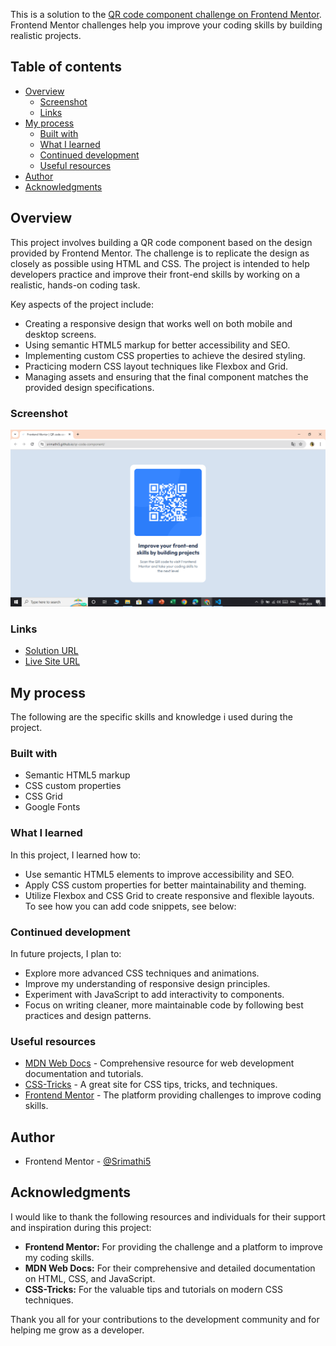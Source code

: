 <!-- # Frontend Mentor - QR code component solution -->

This is a solution to the [QR code component challenge on Frontend Mentor](https://www.frontendmentor.io/challenges/qr-code-component-iux_sIO_H). Frontend Mentor challenges help you improve your coding skills by building realistic projects. 

## Table of contents

- [Overview](#overview)
  - [Screenshot](#screenshot)
  - [Links](#links)
- [My process](#my-process)
  - [Built with](#built-with)
  - [What I learned](#what-i-learned)
  - [Continued development](#continued-development)
  - [Useful resources](#useful-resources)
- [Author](#author)
- [Acknowledgments](#acknowledgments)

## Overview
This project involves building a QR code component based on the design provided by Frontend Mentor. The challenge is to replicate the design as closely as possible using HTML and CSS. The project is intended to help developers practice and improve their front-end skills by working on a realistic, hands-on coding task.

Key aspects of the project include:
- Creating a responsive design that works well on both mobile and desktop screens.
- Using semantic HTML5 markup for better accessibility and SEO.
- Implementing custom CSS properties to achieve the desired styling.
- Practicing modern CSS layout techniques like Flexbox and Grid.
- Managing assets and ensuring that the final component matches the provided design specifications.


### Screenshot

![](./screenshot.png)


### Links

- [Solution URL](https://github.com/Srimathi5/qr-code-component)
- [Live Site URL](https://srimathi5.github.io/qr-code-component/)

## My process
The following are the specific skills and knowledge i used during the project.

### Built with

- Semantic HTML5 markup
- CSS custom properties
- CSS Grid
- Google Fonts

### What I learned
In this project, I learned how to:
- Use semantic HTML5 elements to improve accessibility and SEO.
- Apply CSS custom properties for better maintainability and theming.
- Utilize Flexbox and CSS Grid to create responsive and flexible layouts.
To see how you can add code snippets, see below:

### Continued development
In future projects, I plan to:
- Explore more advanced CSS techniques and animations.
- Improve my understanding of responsive design principles.
- Experiment with JavaScript to add interactivity to components.
- Focus on writing cleaner, more maintainable code by following best practices and design patterns.

### Useful resources
- [MDN Web Docs](https://developer.mozilla.org/en-US/) - Comprehensive resource for web development documentation and tutorials.
- [CSS-Tricks](https://css-tricks.com/) - A great site for CSS tips, tricks, and techniques.
- [Frontend Mentor](https://www.frontendmentor.io) - The platform providing challenges to improve coding skills.

## Author
- Frontend Mentor - [@Srimathi5](https://www.frontendmentor.io/profile/Srimathi5)

## Acknowledgments
I would like to thank the following resources and individuals for their support and inspiration during this project:

- **Frontend Mentor:** For providing the challenge and a platform to improve my coding skills.
- **MDN Web Docs:** For their comprehensive and detailed documentation on HTML, CSS, and JavaScript.
- **CSS-Tricks:** For the valuable tips and tutorials on modern CSS techniques.

Thank you all for your contributions to the development community and for helping me grow as a developer.
